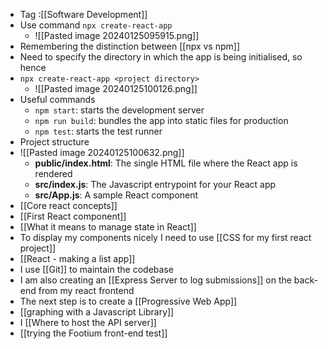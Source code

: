 - Tag :[[Software Development]]
- Use command `npx create-react-app` 
	- ![[Pasted image 20240125095915.png]]
- Remembering the distinction between [[npx vs npm]]
- Need to specify the directory in which the app is being initialised, so hence 
- `npx create-react-app <project directory>`
	- ![[Pasted image 20240125100126.png]]
- Useful commands
	- `npm start`: starts the development server
	- `npm run build`: bundles the app into static files for production
	- `npm test`: starts the test runner
- Project structure 
- ![[Pasted image 20240125100632.png]]
	- **public/index.html**: The single HTML file where the React app is rendered 
	- **src/index.js**: The Javascript entrypoint for your React app 
	- **src/App.js**: A sample React component 
- [[Core react concepts]]
- [[First React component]]
- [[What it means to manage state in React]]
- To display my components nicely I need to use [[CSS for my first react project]]
- [[React - making a list app]]
- I use [[Git]] to maintain the codebase 
- I am also creating an [[Express Server to log submissions]] on the back-end from my react frontend 
- The next step is to create a [[Progressive Web App]]
- [[graphing with a Javascript Library]]
- I [[Where to host the API server]]
- [[trying the Footium front-end test]] 